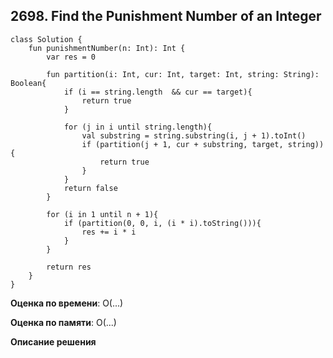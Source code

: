 ## 2698. Find the Punishment Number of an Integer


```
class Solution {
    fun punishmentNumber(n: Int): Int {
        var res = 0

        fun partition(i: Int, cur: Int, target: Int, string: String): Boolean{
            if (i == string.length  && cur == target){
                return true
            }

            for (j in i until string.length){
                val substring = string.substring(i, j + 1).toInt()
                if (partition(j + 1, cur + substring, target, string)){
                    return true
                }
            }
            return false
        }

        for (i in 1 until n + 1){
            if (partition(0, 0, i, (i * i).toString())){
                res += i * i
            }
        }

        return res
    }
}

```

**Оценка по времени**: О(...)


**Оценка по памяти**: О(...)


**Описание решения**
```

```